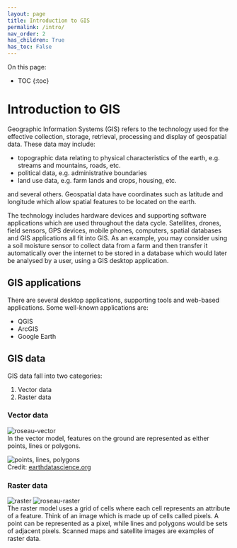 ```yaml
---
layout: page
title: Introduction to GIS
permalink: /intro/
nav_order: 2
has_children: True
has_toc: False
---
```


On this page:

* TOC
{:toc}

# Introduction to GIS

Geographic Information Systems (GIS) refers to the technology used for the effective collection, storage, retrieval, processing and display of geospatial data. These data may include:
* topographic data relating to physical characteristics of the earth, e.g. streams and mountains, roads, etc.
* political data, e.g. administrative boundaries
* land use data, e.g. farm lands and crops, housing, etc.

and several others. Geospatial data have coordinates such as latitude and longitude which allow spatial features to be located on the earth.

The technology includes hardware devices and supporting software applications which are used throughout the data cycle. Satellites, drones, field sensors, GPS devices, mobile phones, computers, spatial databases and GIS applications all fit into GIS. As an example, you may consider using a soil moisture sensor to collect data from a farm and then transfer it automatically over the internet to be stored in a database which would later be analysed by a user, using a GIS desktop application.

## GIS applications
There are several desktop applications, supporting tools and web-based applications. Some well-known applications are:
* QGIS
* ArcGIS
* Google Earth

## GIS data

GIS data fall into two categories:

1. Vector data
1. Raster data

### Vector data

![roseau-vector]({{site.url}}/assets/images/roseau-vector.png)<br/>
In the vector model, features on the ground are represented as either points, lines or polygons.

![points, lines, polygons]({{site.url}}/assets/images/points-lines-polygons-vector-data-types.png)<br/>Credit: [earthdatascience.org](https://www.earthdatascience.org/courses/earth-analytics/spatial-data-r/intro-vector-data-r/)


### Raster data

![raster]({{site.url}}/assets/images/raster.png) ![roseau-raster]({{site.url}}/assets/images//roseau-raster.png)<br/>
The raster model uses a grid of cells where each cell represents an attribute of a feature. Think of an image which is made up of cells called pixels. A point can be represented as a pixel, while lines and polygons would be sets of adjacent pixels. Scanned maps and satellite images are examples of raster data.